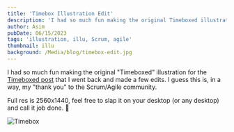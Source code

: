```yaml
---
title: 'Timebox Illustration Edit'
description: 'I had so much fun making the original Timeboxed illustration for the Timeboxed post that I went back and made a few edits. I guess this is, in a way, my thank you to the Scrum/Agile community. '
author: Asim
pubDate: 06/15/2023
tags: 'illustration, illu, Scrum, agile'
thumbnail: illu
background: /Media/blog/timebox-edit.jpg
---
```


I had so much fun making the original "Timeboxed" illustration for the [Timeboxed post](/blog/timeboxed "Timeboxed") that I went back and made a few edits. I guess this is, in a way, my "thank you" to the Scrum/Agile community. 

Full res is 2560x1440, feel free to slap it on your desktop (or any desktop) and call it job done. 👏

![Timebox](/Media/blog/timebox-edit-2560x1440.jpg "Timebox")